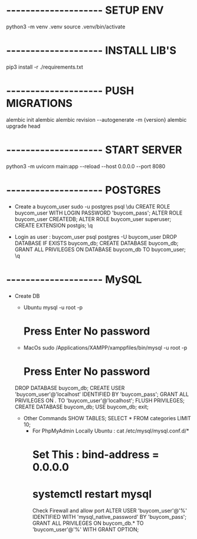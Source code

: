 
# --------------------	SETUP ENV
python3 -m venv .venv
source .venv/bin/activate

# --------------------	INSTALL LIB'S
pip3 install -r ./requirements.txt

# --------------------	PUSH MIGRATIONS
alembic init alembic
alembic revision --autogenerate -m {version}
alembic upgrade head
 
# -------------------- START SERVER
python3 -m uvicorn main:app --reload --host 0.0.0.0 --port 8080



# -------------------- POSTGRES
- Create a buycom_user
	sudo -u postgres psql
	\du
	CREATE ROLE buycom_user WITH LOGIN PASSWORD 'buycom_pass'; 
	ALTER ROLE buycom_user CREATEDB; 
	ALTER ROLE buycom_user superuser;  
	CREATE EXTENSION postgis;
	\q

- Login as user : buycom_user
	psql postgres -U buycom_user
	DROP DATABASE IF EXISTS buycom_db;
	CREATE DATABASE buycom_db;
	GRANT ALL PRIVILEGES ON DATABASE buycom_db TO buycom_user;
	\q

# -------------------- MySQL
- Create DB
	-	Ubuntu
		mysql -u root -p 
		# Press Enter No password

	-	MacOs
		sudo /Applications/XAMPP/xamppfiles/bin/mysql -u root -p
		# Press Enter No password
	DROP DATABASE buycom_db;
	CREATE USER 'buycom_user'@'localhost' IDENTIFIED BY 'buycom_pass';
	GRANT ALL PRIVILEGES ON *.* TO 'buycom_user'@'localhost';
	FLUSH PRIVILEGES; 
	CREATE DATABASE buycom_db; 
	USE buycom_db;
	exit;

	-	Other Commands 
		SHOW TABLES;
		SELECT * FROM categories LIMIT 10;
		-	For PhpMyAdmin Locally
			Ubuntu : cat /etc/mysql/mysql.conf.d/*
			# Set This : bind-address = 0.0.0.0
			# systemctl restart mysql
			Check Firewall and allow port
			ALTER USER 'buycom_user'@'%' IDENTIFIED WITH 'mysql_native_password' BY 'buycom_pass';
			GRANT ALL PRIVILEGES ON buycom_db.* TO 'buycom_user'@'%' WITH GRANT OPTION;

